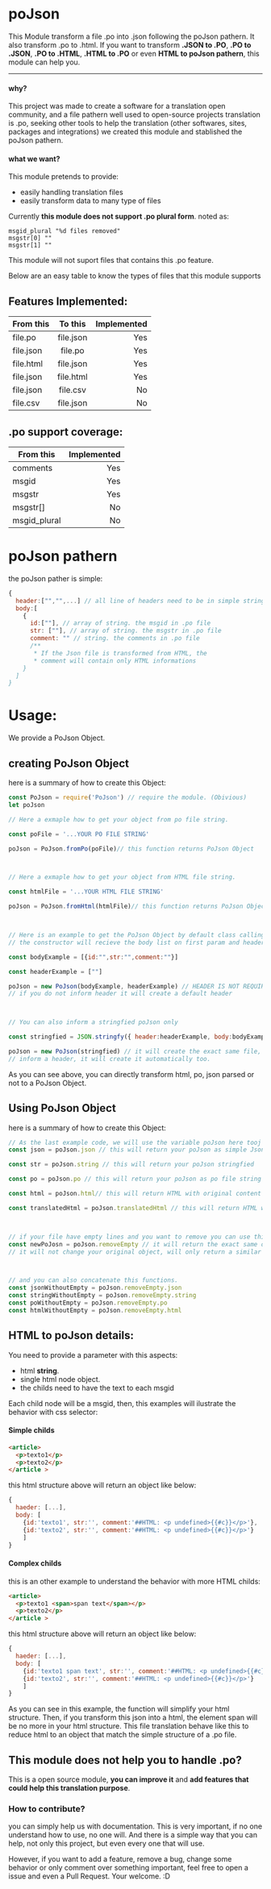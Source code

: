 # poJson
This Module transform a file .po into .json following the poJson pathern.
It also transform .po to .html.
If you want to transform **.JSON to .PO**, **.PO to .JSON**, **.PO to .HTML**, **.HTML to .PO** or even **HTML to poJson pathern**, this module can help you.

----

#### why?
This project was made to create a software for a translation open community, and a file pathern well used to open-source projects translation is .po, seeking other tools to help the translation (other softwares, sites, packages and integrations) we created this module and stablished the poJson pathern.

#### what we want?
This module pretends to provide:
- easily handling translation files
- easily transform data to many type of files

Currently **this module does not support .po plural form**.
noted as:
```po
msgid_plural "%d files removed"
msgstr[0] ""
msgstr[1] ""
```
This module will not suport files that contains this .po feature.

Below are an easy table to know the types of files that this module supports

## Features Implemented:

| From this | To this   | Implemented |
|-----------|:---------:|------------:|
| file.po   | file.json |  Yes     |
| file.json | file.po   |  Yes     |
| file.html | file.json |  Yes    |
| file.json | file.html |  Yes      |
| file.json | file.csv |  No      |
| file.csv | file.json |  No      |

## .po support coverage:

| From this       | Implemented |
|-----------      |------------:|
| comments        |  Yes     |
| msgid           |  Yes     |
| msgstr          |  Yes     |
| msgstr[]        |  No      |
| msgid_plural    |  No      |

# poJson pathern
the poJson pather is simple:
```js
{
  header:["","",...] // all line of headers need to be in simple strings
  body:[
    {
      id:[""], // array of string. the msgid in .po file
      str: [""], // array of string. the msgstr in .po file
      comment: "" // string. the comments in .po file
      /**
       * If the Json file is transformed from HTML, the
       * comment will contain only HTML informations
    }
  ]
}
```

# Usage:
We provide a PoJson Object.

## creating PoJson Object
here is a summary of how to create this Object:
```js
const PoJson = require('PoJson') // require the module. (Obivious)
let poJson

// Here a exmaple how to get your object from po file string.

const poFile = '...YOUR PO FILE STRING'

poJson = PoJson.fromPo(poFile)// this function returns PoJson Object



// Here a exmaple how to get your object from HTML file string.

const htmlFile = '...YOUR HTML FILE STRING'

poJson = PoJson.fromHtml(htmlFile)// this function returns PoJson Object



// Here is an example to get the PoJson Object by default class calling
// the constructor will recieve the body list on first param and header in second.

const bodyExample = [{id:"",str:"",comment:""}]

const headerExample = [""]

poJson = new PoJson(bodyExample, headerExample) // HEADER IS NOT REQUIRED!
// if you do not inform header it will create a default header



// You can also inform a stringfied poJson only

const stringfied = JSON.stringfy({ header:headerExample, body:bodyExample })

poJson = new PoJson(stringfied) // it will create the exact same file, even if you do not
// inform a header, it will create it automatically too.
```
As you can see above, you can directly transform html, po, json parsed or not to a PoJson Object.

## Using PoJson Object
here is a summary of how to create this Object:
```js
// As the last example code, we will use the variable poJson here tooj
const json = poJson.json // this will return your poJson as simple Json (without methods)

const str = poJson.string // this will return your poJson stringfied

const po = poJson.po // this will return your poJson as po file string

const html = poJson.html// this will return HTML with original content of your poJson

const translatedHtml = poJson.translatedHtml // this will return HTML with translated content



// if your file have empty lines and you want to remove you can use this
const newPoJosn = poJson.removeEmpty // it will return the exact same obj without this empty lines.
// it will not change your original object, will only return a similar without empty.



// and you can also concatenate this functions.
const jsonWithoutEmpty = poJson.removeEmpty.json
const stringWithoutEmpty = poJson.removeEmpty.string
const poWithoutEmpty = poJson.removeEmpty.po
const htmlWithoutEmpty = poJson.removeEmpty.html
```


## HTML to poJson details:
You need to provide a parameter with this aspects:
- html **string**.
- single html node object.
- the childs need to have the text to each msgid

Each child node will be a msgid, then, this examples will ilustrate the behavior with css selector:
#### Simple childs
```html
<article>
  <p>texto1</p>
  <p>texto2</p>
</article >
```
this html structure above will return an object like below:
```js
{
  haeder: [...],
  body: [
    {id:'texto1', str:'', comment:'##HTML: <p undefined>{{#c}}</p>'},
    {id:'texto2', str:'', comment:'##HTML: <p undefined>{{#c}}</p>'}
    ]
}
```

#### Complex childs

this is an other example to understand the behavior with more HTML childs:
```html
<article>
  <p>texto1 <span>span text</span></p>
  <p>texto2</p>
</article >
```
this html structure above will return an object like below:
```js
{
  haeder: [...],
  body: [
    {id:'texto1 span text', str:'', comment:'##HTML: <p undefined>{{#c}}</p>'},
    {id:'texto2', str:'', comment:'##HTML: <p undefined>{{#c}}</p>'}
    ]
}
```
As you can see in this example, the function will simplify your html structure.
Then, if you transform this json into a html, the element span will be no more in your html structure.
This file translation behave like this to reduce html to an object that match the simple structure of a .po file.

## This module does not help you to handle .po?
This is a open source module, **you can improve it** and **add features that could help this translation purpose**.

### How to contribute?
you can simply help us with documentation.
This is very important, if no one understand how to use, no one will. And there is a simple way that you can help, not only this project, but even every one that will use.

However, if you want to add a feature, remove a bug, change some behavior or only comment over something important, feel free to open a issue and even a Pull Request.
Your welcome. :D
